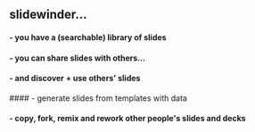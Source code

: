 ## slidewinder...

#### - you have a (searchable) library of slides

#### - you can share slides with others...

#### - and discover + use others' slides

#### - generate slides from templates with data

#### - copy, fork, remix and rework other people's slides and decks
